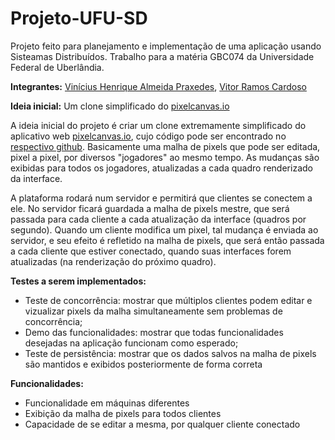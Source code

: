 # Projeto-UFU-SD
Projeto feito para planejamento e implementação de uma aplicação usando Sisteamas Distribuídos. Trabalho para a matéria GBC074 da Universidade Federal de Uberlândia.

**Integrantes:** [Vinícius Henrique Almeida Praxedes](https://github.com/vinivosh), [Vitor Ramos Cardoso](https://github.com/vrcardoso/Trab_Sistemas_Distribuidos)

**Ideia inicial:** Um clone simplificado do [pixelcanvas.io](https://pixelcanvas.io/)

A ideia inicial do projeto é criar um clone extremamente simplificado do aplicativo web [pixelcanvas.io](https://pixelcanvas.io/), cujo código pode ser encontrado no [respectivo github](https://github.com/pixelcanvasio/pixelcanvas). Basicamente uma malha de pixels que pode ser editada, pixel a pixel, por diversos "jogadores" ao mesmo tempo. As mudanças são exibidas para todos os jogadores, atualizadas a cada quadro renderizado da interface.

A plataforma rodará num servidor e permitirá que clientes se conectem a ele. No servidor ficará guardada a malha de pixels mestre, que será passada para cada cliente a cada atualização da interface (quadros por segundo). Quando um cliente modifica um pixel, tal mudança é enviada ao servidor, e seu efeito é refletido na malha de pixels, que será então passada a cada cliente que estiver conectado, quando suas interfaces forem atualizadas (na renderização do próximo quadro).

**Testes a serem implementados:**
* Teste de concorrência: mostrar que múltiplos clientes podem editar e vizualizar pixels da malha simultaneamente sem problemas de concorrência;
* Demo das funcionalidades: mostrar que todas funcionalidades desejadas na aplicação funcionam como esperado;
* Teste de persistência: mostrar que os dados salvos na malha de pixels são mantidos e exibidos posteriormente de forma correta

**Funcionalidades:**
* Funcionalidade em máquinas diferentes
* Exibição da malha de pixels para todos clientes
* Capacidade de se editar a mesma, por qualquer cliente conectado
